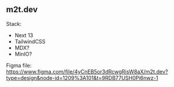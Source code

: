 ## m2t.dev

Stack:
- Next 13
- TailwindCSS
- MDX?
- MinIO?

Figma file: https://www.figma.com/file/4yCnEB5or3dRcwgRisW8aX/m2t.dev?type=design&node-id=1209%3A101&t=9RDB77USH0Pi6nwz-1